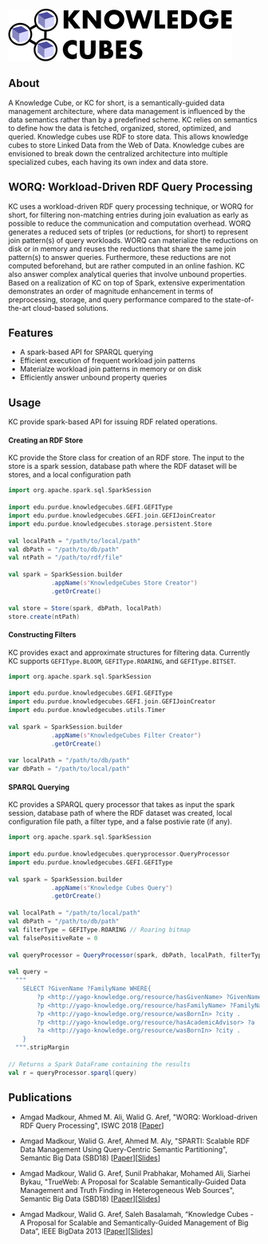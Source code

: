 ![KNOWLEDGECUBES_LOGO](src/main/resources/logo-svg.png)

## About

A Knowledge Cube, or KC for short, is a semantically-guided data management architecture, where data management is influenced by the data semantics rather than by a predefined scheme. KC relies on semantics to define how the data is fetched, organized, stored, optimized, and queried. Knowledge cubes use RDF to store data. This allows knowledge cubes to store Linked Data from the Web of Data. Knowledge cubes are envisioned to break down the centralized architecture into multiple specialized cubes, each having its own index and data store.


## WORQ: Workload-Driven RDF Query Processing

KC uses a workload-driven RDF query processing technique, or WORQ for short, for filtering non-matching entries during join evaluation as early as possible to reduce the communication and computation overhead. WORQ generates a reduced sets of triples (or reductions, for short) to represent join pattern(s) of query workloads. WORQ can materialize the reductions on disk or in memory and reuses the reductions that share the same join pattern(s) to answer queries. Furthermore, these reductions are not computed beforehand, but are rather computed in an online fashion. KC also answer complex analytical queries that involve unbound properties. Based on a realization of KC on top of Spark, extensive experimentation demonstrates an order of magnitude enhancement in terms of preprocessing, storage, and query performance compared to the state-of-the-art cloud-based solutions.

## Features

* A spark-based API for SPARQL querying
* Efficient execution of frequent workload join patterns
* Materialze workload join patterns in memory or on disk
* Efficiently answer unbound property queries

## Usage

KC provide spark-based API for issuing RDF related operations.

#### Creating an RDF Store

KC provide the Store class for creation of an RDF store. The input to the store is a spark session, database path where the RDF dataset will be stores, and a local configuration path

```scala
import org.apache.spark.sql.SparkSession

import edu.purdue.knowledgecubes.GEFI.GEFIType
import edu.purdue.knowledgecubes.GEFI.join.GEFIJoinCreator
import edu.purdue.knowledgecubes.storage.persistent.Store

val localPath = "/path/to/local/path"
val dbPath = "/path/to/db/path"
val ntPath = "/path/to/rdf/file"

val spark = SparkSession.builder
            .appName(s"KnowledgeCubes Store Creator")
            .getOrCreate()

val store = Store(spark, dbPath, localPath)
store.create(ntPath)
```

#### Constructing Filters

KC provides exact and approximate structures for filtering data. Currently KC supports ```GEFIType.BLOOM```, ```GEFIType.ROARING```, and ```GEFIType.BITSET```.

```scala
import org.apache.spark.sql.SparkSession

import edu.purdue.knowledgecubes.GEFI.GEFIType
import edu.purdue.knowledgecubes.GEFI.join.GEFIJoinCreator
import edu.purdue.knowledgecubes.utils.Timer

val spark = SparkSession.builder
            .appName(s"KnowledgeCubes Filter Creator")
            .getOrCreate()
            
var localPath = "/path/to/db/path"
var dbPath = "/path/to/local/path"
```

#### SPARQL Querying

KC provides a SPARQL query processor that takes as input the spark session, database path of where the RDF dataset was created, local configuration file path, a filter type, and a false postivie rate (if any).

```scala
import org.apache.spark.sql.SparkSession

import edu.purdue.knowledgecubes.queryprocessor.QueryProcessor
import edu.purdue.knowledgecubes.GEFI.GEFIType

val spark = SparkSession.builder
            .appName(s"Knowledge Cubes Query")
            .getOrCreate()

val localPath = "/path/to/local/path"
val dbPath = "/path/to/db/path"
val filterType = GEFIType.ROARING // Roaring bitmap
val falsePositiveRate = 0

val queryProcessor = QueryProcessor(spark, dbPath, localPath, filterType, falsePositiveRate)

val query =
  """
    SELECT ?GivenName ?FamilyName WHERE{
        ?p <http://yago-knowledge.org/resource/hasGivenName> ?GivenName . 
        ?p <http://yago-knowledge.org/resource/hasFamilyName> ?FamilyName . 
        ?p <http://yago-knowledge.org/resource/wasBornIn> ?city . 
        ?p <http://yago-knowledge.org/resource/hasAcademicAdvisor> ?a .
        ?a <http://yago-knowledge.org/resource/wasBornIn> ?city .
    }
  """.stripMargin

// Returns a Spark DataFrame containing the results
val r = queryProcessor.sparql(query)

```
    
## Publications

* Amgad Madkour, Ahmed M. Ali, Walid G. Aref, "WORQ: Workload-driven RDF Query Processing", ISWC 2018 [[Paper](https://amgadmadkour.github.io/files/papers/worq.pdf)]

* Amgad Madkour, Walid G. Aref, Ahmed M. Aly, "SPARTI: Scalable RDF Data Management Using Query-Centric Semantic Partitioning", Semantic Big Data (SBD18) [[Paper](https://amgadmadkour.github.io/files/papers/sparti.pdf)][[Slides](https://amgadmadkour.github.io/files/presentations/SPARTI-SBD2018.pdf)]

* Amgad Madkour, Walid G. Aref, Sunil Prabhakar, Mohamed Ali, Siarhei Bykau, "TrueWeb: A Proposal for Scalable Semantically-Guided Data Management and Truth Finding in Heterogeneous Web Sources", Semantic Big Data (SBD18) [[Paper](https://amgadmadkour.github.io/files/papers/trueweb.pdf)][[Slides](https://amgadmadkour.github.io/files/presentations/TrueWeb-SBD2018.pdf)]

* Amgad Madkour, Walid G. Aref, Saleh Basalamah, “Knowledge Cubes - A Proposal for Scalable and Semantically-Guided Management of Big Data”, IEEE BigData 2013 [[Paper](https://amgadmadkour.github.io/files/papers/bigdata2013.pdf)][[Slides](https://amgadmadkour.github.io/files/presentations/KnowledgeCubes.pdf)]
